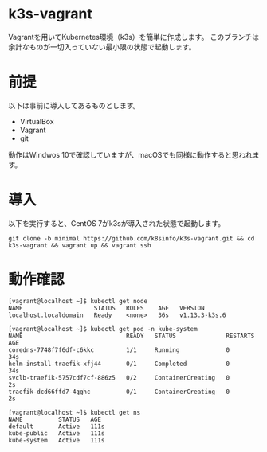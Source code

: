 # k3s-vagrant
Vagrantを用いてKubernetes環境（k3s）を簡単に作成します。
このブランチは余計なものが一切入っていない最小限の状態で起動します。

# 前提
以下は事前に導入してあるものとします。
- VirtualBox
- Vagrant
- git

動作はWindwos 10で確認していますが、macOSでも同様に動作すると思われます。

# 導入
以下を実行すると、CentOS 7がk3sが導入された状態で起動します。
```
git clone -b minimal https://github.com/k8sinfo/k3s-vagrant.git && cd k3s-vagrant && vagrant up && vagrant ssh
```

# 動作確認
```
[vagrant@localhost ~]$ kubectl get node
NAME                    STATUS   ROLES    AGE   VERSION
localhost.localdomain   Ready    <none>   36s   v1.13.3-k3s.6

[vagrant@localhost ~]$ kubectl get pod -n kube-system
NAME                             READY   STATUS              RESTARTS   AGE
coredns-7748f7f6df-c6kkc         1/1     Running             0          34s
helm-install-traefik-xfj44       0/1     Completed           0          34s
svclb-traefik-5757cdf7cf-886z5   0/2     ContainerCreating   0          2s
traefik-dcd66ffd7-4gghc          0/1     ContainerCreating   0          2s

[vagrant@localhost ~]$ kubectl get ns
NAME          STATUS   AGE
default       Active   111s
kube-public   Active   111s
kube-system   Active   111s
```